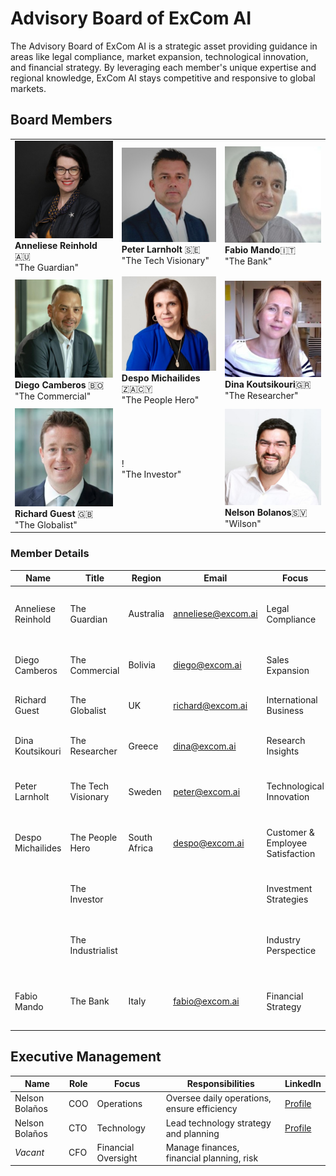 # Advisory Board of ExCom AI

The Advisory Board of ExCom AI is a strategic asset providing guidance in areas like legal compliance, market expansion, technological innovation, and financial strategy. By leveraging each member's unique expertise and regional knowledge, ExCom AI stays competitive and responsive to global markets.

## Board Members

|                                                                                      |                                                                                 |                                                                           |
| ------------------------------------------------------------------------------------ | ------------------------------------------------------------------------------- | ------------------------------------------------------------------------- |
| ![Anneleise](./assets/anneleise.png)<br/>**Anneliese Reinhold** 🇦🇺<br/>"The Guardian" | ![Peter](./assets/peter.png)<br/>**Peter Larnholt** 🇸🇪<br/>"The Tech Visionary"  | ![Fabio](./assets/fabio.png)<br/>**Fabio Mando**🇮🇹<br/>"The Bank"          |
| ![Diego](./assets/diego.png)<br/>**Diego Camberos** 🇧🇴<br/>"The Commercial"           | ![Despo](./assets/despo.png)<br/>**Despo Michailides** 🇿🇦🇨🇾<br/>"The People Hero" | ![Dina](./assets/dina.png)<br/>**Dina Koutsikouri**🇬🇷<br/>"The Researcher" |
| ![Richard](./assets/richard.png)<br/>**Richard Guest** 🇬🇧<br/>"The Globalist"         | !<br/>"The Investor"                                                            | ![Nelson](./assets/nelson.png)<br/>**Nelson Bolanos**🇸🇻<br/>"Wilson"       |

### Member Details

| Name               | Title              | Region       | Email              | Focus                            | Responsibilities                                              | LinkedIn                                                          |
| ------------------ | ------------------ | ------------ | ------------------ | -------------------------------- | ------------------------------------------------------------- | ----------------------------------------------------------------- |
| Anneliese Reinhold | The Guardian       | Australia    | anneliese@excom.ai | Legal Compliance                 | Overseeing legal compliance, risk management, ethical conduct | [Profile](https://www.linkedin.com/in/anneliesereinhold/)         |
| Diego Camberos     | The Commercial     | Bolivia      | diego@excom.ai     | Sales Expansion                  | Developing sales strategies, market expansion                 | [Profile](https://www.linkedin.com/in/diego-camberos-0438274/)    |
| Richard Guest      | The Globalist      | UK           | richard@excom.ai   | International Business           | Managing international operations                             | [Profile](https://ae.linkedin.com/in/richardcguest)               |
| Dina Koutsikouri   | The Researcher     | Greece       | dina@excom.ai      | Research Insights                | Providing industry research and analysis                      | [Profile](https://www.linkedin.com/in/dina-koutsikouri-1859a012/) |
| Peter Larnholt     | The Tech Visionary | Sweden       | peter@excom.ai     | Technological Innovation         | Leading tech initiatives, fostering innovation                | [Profile](https://www.linkedin.com/in/larnholt/)                  |
| Despo Michailides  | The People Hero    | South Africa | despo@excom.ai     | Customer & Employee Satisfaction | Advocating for people interests, improving engagement         | [Profile](https://www.linkedin.com/in/despo-michaelides-16384519) |
|                    | The Investor       |              |                    | Investment Strategies            | Advising on investments and growth opportunities              |                                                                   |
|                    | The Industrialist  |              |                    | Industry Perspectice             | Industry insights and guidance towards excellence             |                                                                   |
| Fabio Mando        | The Bank           | Italy        | fabio@excom.ai     | Financial Strategy               | Managing capital allocation and financial planning            | [Profile](https://www.linkedin.com/in/fabiomando/)                |

## Executive Management

| Name           | Role | Focus               | Responsibilities                            | LinkedIn                                          |
| -------------- | ---- | ------------------- | ------------------------------------------- | ------------------------------------------------- |
| Nelson Bolaños | COO  | Operations          | Oversee daily operations, ensure efficiency | [Profile](https://www.linkedin.com/in/nbolanoss/) |
| Nelson Bolaños | CTO  | Technology          | Lead technology strategy and planning       | [Profile](https://www.linkedin.com/in/nbolanoss/) |
| *Vacant*       | CFO  | Financial Oversight | Manage finances, financial planning, risk   |